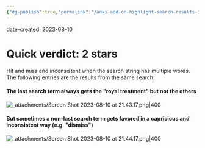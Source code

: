 ```yaml
---
{"dg-publish":true,"permalink":"/anki-add-on-highlight-search-results-in-the-browser/","noteIcon":"2"}
---
```


date-created: 2023-08-10

# Quick verdict: 2 stars

Hit and miss and inconsistent when the search string has multiple words. The following entries are the results from the same search:
#### The last search term always gets the "royal treatment" but not the others

![_attachments/Screen Shot 2023-08-10 at 21.43.17.png|400](/img/user/_attachments/Screen%20Shot%202023-08-10%20at%2021.43.17.png)

#### But sometimes a non-last search term gets favored in a capricious and inconsistent way (e.g. "dismiss")

![_attachments/Screen Shot 2023-08-10 at 21.44.17.png|400](/img/user/_attachments/Screen%20Shot%202023-08-10%20at%2021.44.17.png)